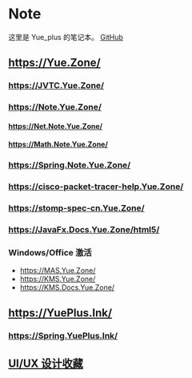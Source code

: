 # Note

这里是 Yue_plus 的笔记本。
[GitHub](https://github.com/Yue-plus/Note)

## <https://Yue.Zone/>

### <https://JVTC.Yue.Zone/>

### <https://Note.Yue.Zone/>

#### <https://Net.Note.Yue.Zone/>

#### <https://Math.Note.Yue.Zone/>

### <https://Spring.Note.Yue.Zone/>

### <https://cisco-packet-tracer-help.Yue.Zone/>

### <https://stomp-spec-cn.Yue.Zone/>

### <https://JavaFx.Docs.Yue.Zone/html5/>

### Windows/Office 激活

- <https://MAS.Yue.Zone/>
- <https://KMS.Yue.Zone/>
- <https://KMS.Docs.Yue.Zone/>

## <https://YuePlus.Ink/>

### <https://Spring.YuePlus.Ink/>

## [UI/UX 设计收藏](https://yue-plus.github.io/UIUXDesignCollection/)
